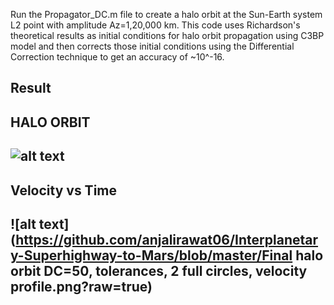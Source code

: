 Run the Propagator_DC.m file to create a halo orbit at the Sun-Earth system L2 point with amplitude Az=1,20,000 km. This code uses Richardson's theoretical results as initial conditions for halo orbit propagation using C3BP model and then corrects those initial conditions using the Differential Correction technique to get an accuracy of ~10^-16.

Result
----

HALO ORBIT
----
![alt text](https://github.com/anjalirawat06/Interplanetary-Superhighway-to-Mars/blob/master/Final-halo-orbit-DC=50,-tolerances,-2-full-circles.png?raw=true)
----

Velocity vs Time
----
![alt text](https://github.com/anjalirawat06/Interplanetary-Superhighway-to-Mars/blob/master/Final halo orbit DC=50, tolerances, 2 full circles, velocity profile.png?raw=true)
----
